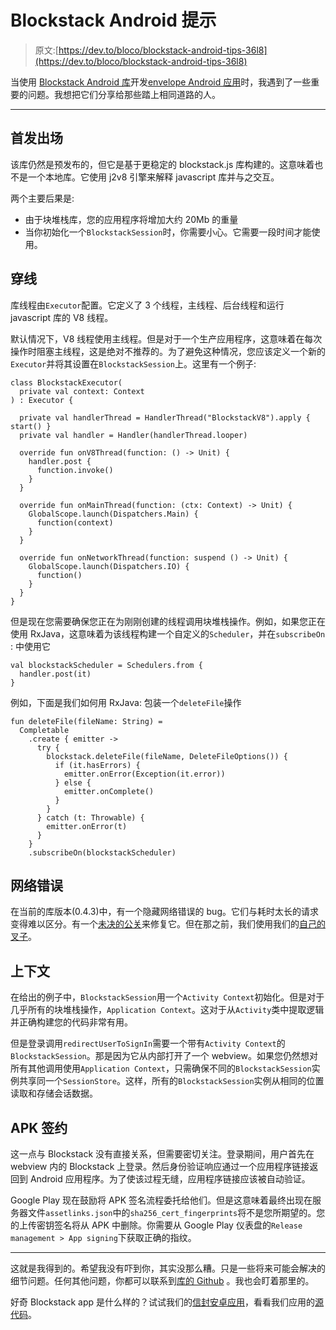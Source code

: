 # Blockstack Android 提示

> 原文:[https://dev.to/bloco/blockstack-android-tips-36l8](https://dev.to/bloco/blockstack-android-tips-36l8)

当使用 [Blockstack Android 库](https://github.com/blockstack/blockstack-android)开发[envelope Android 应用](https://play.google.com/store/apps/details?id=app.envelop)时，我遇到了一些重要的问题。我想把它们分享给那些踏上相同道路的人。

* * *

## [](#starting-out)首发出场

该库仍然是预发布的，但它是基于更稳定的 blockstack.js 库构建的。这意味着也不是一个本地库。它使用 j2v8 引擎来解释 javascript 库并与之交互。

两个主要后果是:

*   由于块堆栈库，您的应用程序将增加大约 20Mb 的重量
*   当你初始化一个`BlockstackSession`时，你需要小心。它需要一段时间才能使用。

## [](#threading)穿线

库线程由`Executor`配置。它定义了 3 个线程，主线程、后台线程和运行 javascript 库的 V8 线程。

默认情况下，V8 线程使用主线程。但是对于一个生产应用程序，这意味着在每次操作时阻塞主线程，这是绝对不推荐的。为了避免这种情况，您应该定义一个新的`Executor`并将其设置在`BlockstackSession`上。这里有一个例子:

```
class BlockstackExecutor(
  private val context: Context
) : Executor {

  private val handlerThread = HandlerThread("BlockstackV8").apply { start() }
  private val handler = Handler(handlerThread.looper)

  override fun onV8Thread(function: () -> Unit) {
    handler.post {
      function.invoke()
    }
  }

  override fun onMainThread(function: (ctx: Context) -> Unit) {
    GlobalScope.launch(Dispatchers.Main) {
      function(context)
    }
  }

  override fun onNetworkThread(function: suspend () -> Unit) {
    GlobalScope.launch(Dispatchers.IO) {
      function()
    }
  }
} 
```

但是现在您需要确保您正在为刚刚创建的线程调用块堆栈操作。例如，如果您正在使用 RxJava，这意味着为该线程构建一个自定义的`Scheduler`，并在`subscribeOn` :
中使用它

```
val blockstackScheduler = Schedulers.from {
  handler.post(it)   
} 
```

例如，下面是我们如何用 RxJava:
包装一个`deleteFile`操作

```
fun deleteFile(fileName: String) =
  Completable
    .create { emitter ->
      try {
        blockstack.deleteFile(fileName, DeleteFileOptions()) {
          if (it.hasErrors) {
            emitter.onError(Exception(it.error))
          } else {
            emitter.onComplete()
          }
        }
      } catch (t: Throwable) {
        emitter.onError(t)
      }
    }
    .subscribeOn(blockstackScheduler) 
```

## [](#network-errors)网络错误

在当前的库版本(0.4.3)中，有一个隐藏网络错误的 bug。它们与耗时太长的请求变得难以区分。有一个[未决的公关](https://github.com/blockstack/blockstack-android/pull/153)来修复它。但在那之前，我们使用我们的[自己的叉子](https://github.com/sdsantos/blockstack-android)。

## [](#context)上下文

在给出的例子中，`BlockstackSession`用一个`Activity Context`初始化。但是对于几乎所有的块堆栈操作，`Application Context`。这对于从`Activity`类中提取逻辑并正确构建您的代码非常有用。

但是登录调用`redirectUserToSignIn`需要一个带有`Activity Context`的`BlockstackSession`。那是因为它从内部打开了一个 webview。如果您仍然想对所有其他调用使用`Application Context`，只需确保不同的`BlockstackSession`实例共享同一个`SessionStore`。这样，所有的`BlockstackSession`实例从相同的位置读取和存储会话数据。

## [](#apk-signing)APK 签约

这一点与 Blockstack 没有直接关系，但需要密切关注。登录期间，用户首先在 webview 内的 Blockstack 上登录。然后身份验证响应通过一个应用程序链接返回到 Android 应用程序。为了使该过程无缝，应用程序链接应该被自动验证。

Google Play 现在鼓励将 APK 签名流程委托给他们。但是这意味着最终出现在服务器文件`assetlinks.json`中的`sha256_cert_fingerprints`将不是您所期望的。您的上传密钥签名将从 APK 中删除。你需要从 Google Play 仪表盘的`Release management > App signing`下获取正确的指纹。

* * *

这就是我得到的。希望我没有吓到你，其实没那么糟。只是一些将来可能会解决的细节问题。任何其他问题，你都可以联系到[库的 Github](https://github.com/blockstack/blockstack-android) 。我也会盯着那里的。

好奇 Blockstack app 是什么样的？试试我们的[信封安卓应用](https://play.google.com/store/apps/details?id=app.envelop)，看看我们应用的[源代码](https://github.com/envelop-app/envelop-android)。